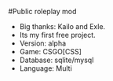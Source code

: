 #Public roleplay mod

- Big thanks: Kailo and Exle.
- Its my first free project.
- Version: alpha
- Game: CSGO[CSS]
- Database: sqlite/mysql
- Language: Multi
